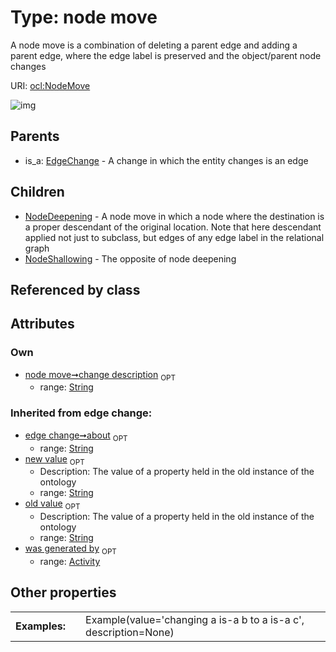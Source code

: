 
# Type: node move


A node move is a combination of deleting a parent edge and adding a parent edge, where the edge label is preserved and the object/parent node changes

URI: [ocl:NodeMove](http://w3id.org/oclNodeMove)


![img](http://yuml.me/diagram/nofunky;dir:TB/class/[NodeShallowing],[NodeMove&#124;change_description:string%20%3F;about(i):string%20%3F;old_value(i):string%20%3F;new_value(i):string%20%3F]^-[NodeShallowing],[NodeMove]^-[NodeDeepening],[EdgeChange]^-[NodeMove],[NodeDeepening],[EdgeChange],[Activity])

## Parents

 *  is_a: [EdgeChange](EdgeChange.md) - A change in which the entity changes is an edge

## Children

 * [NodeDeepening](NodeDeepening.md) - A node move in which a node where the destination is a proper descendant of the original location. Note that here descendant applied not just to subclass, but edges of any edge label in the relational graph
 * [NodeShallowing](NodeShallowing.md) - The opposite of node deepening

## Referenced by class


## Attributes


### Own

 * [node move➞change description](node_move_change_description.md)  <sub>OPT</sub>
    * range: [String](types/String.md)

### Inherited from edge change:

 * [edge change➞about](edge_change_about.md)  <sub>OPT</sub>
    * range: [String](types/String.md)
 * [new value](new_value.md)  <sub>OPT</sub>
    * Description: The value of a property held in the old instance of the ontology
    * range: [String](types/String.md)
 * [old value](old_value.md)  <sub>OPT</sub>
    * Description: The value of a property held in the old instance of the ontology
    * range: [String](types/String.md)
 * [was generated by](was_generated_by.md)  <sub>OPT</sub>
    * range: [Activity](Activity.md)

## Other properties

|  |  |  |
| --- | --- | --- |
| **Examples:** | | Example(value='changing a is-a b to a is-a c', description=None) |

